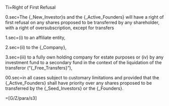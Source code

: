 Ti=Right of First Refusal

0.sec=The {_New_Investor}s and the {_Active_Founders} will have a right of first refusal on any shares proposed to be transferred by any shareholder, with a right of oversubscription, except for transfers 

1.sec=(i) to an affiliate entity, 

2.sec=(ii) to the {_Company}, 

3.sec=(iii) to a fully own holding company for estate purposes or (iv) by any investment fund to a secondary fund in the context of the liquidation of the transferor (“{_Free_Transfers}”), 

00.sec=in all cases subject to customary limitations and provided that the {_Active_Founders} shall have priority over any shares proposed to be transferred by the {_Seed_Investors} or the {_Founders}.

=[G/Z/para/s3]
